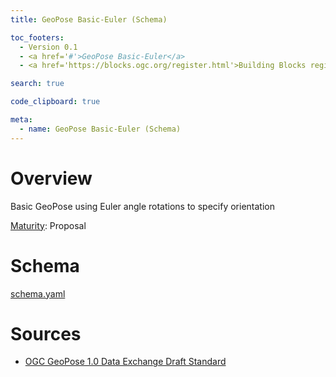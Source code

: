 ```yaml
---
title: GeoPose Basic-Euler (Schema)

toc_footers:
  - Version 0.1
  - <a href='#'>GeoPose Basic-Euler</a>
  - <a href='https://blocks.ogc.org/register.html'>Building Blocks register</a>

search: true

code_clipboard: true

meta:
  - name: GeoPose Basic-Euler (Schema)
---
```


# Overview

Basic GeoPose using Euler angle rotations to specify orientation

[Maturity](https://github.com/cportele/ogcapi-building-blocks#building-block-maturity): Proposal

# Schema

[schema.yaml](https://opengeospatial.github.io/bblocks/registereditems/geo/geopose/basic-euler/schema.yaml)
# Sources

* [OGC GeoPose 1.0 Data Exchange Draft Standard](https://docs.ogc.org/dis/21-056r10/21-056r10.html)
